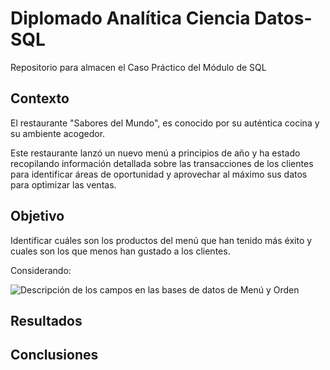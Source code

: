 # Diplomado Analítica Ciencia Datos-SQL
Repositorio para almacen el Caso Práctico del Módulo de SQL

## Contexto
El restaurante "Sabores del Mundo", es conocido por su auténtica cocina y su ambiente acogedor.

Este restaurante lanzó un nuevo menú a principios de año y ha estado recopilando información detallada sobre las transacciones de los clientes para identificar áreas de oportunidad y aprovechar al máximo sus datos para optimizar las ventas.

## Objetivo
Identificar cuáles son los productos del menú que han tenido más éxito y cuales son los que menos han gustado a los clientes.

Considerando:

![Descripción de los campos en las bases de datos de Menú y Orden](Ejercicio_práctico_SQL-1.jpg)

## Resultados

## Conclusiones
